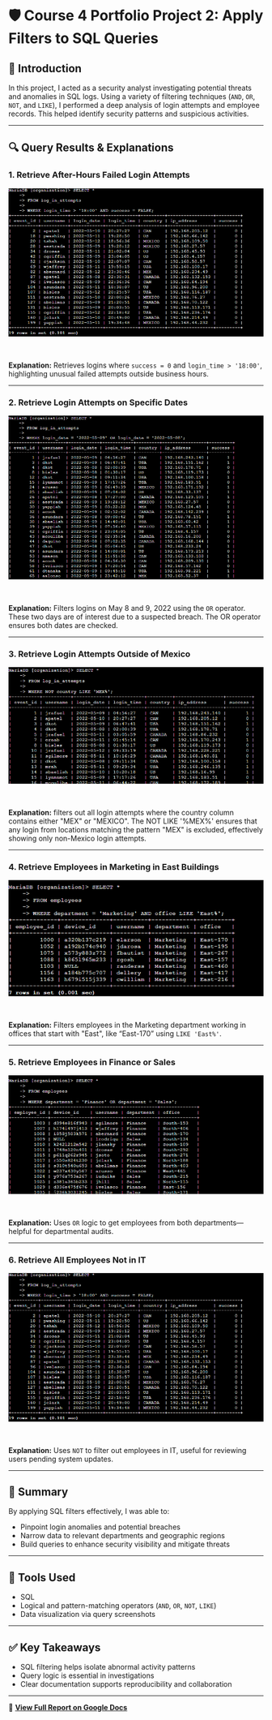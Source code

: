 # 🛡️ Course 4 Portfolio Project 2: Apply Filters to SQL Queries

## 📘 Introduction

In this project, I acted as a security analyst investigating potential threats and anomalies in SQL logs. Using a variety of filtering techniques (`AND`, `OR`, `NOT`, and `LIKE`), I performed a deep analysis of login attempts and employee records. This helped identify security patterns and suspicious activities.

---

## 🔍 Query Results & Explanations

### 1. Retrieve After-Hours Failed Login Attempts

![Query Screenshot: After-Hours Failed Logins](Portfolio_project_2_screenshots/1.png)

<br>

**Explanation:** Retrieves logins where `success = 0` and `login_time > '18:00'`, highlighting unusual failed attempts outside business hours.

---

### 2. Retrieve Login Attempts on Specific Dates

![Query Screenshot: Specific Dates](Portfolio_project_2_screenshots/2.png)  

<br>

**Explanation:** Filters logins on May 8 and 9, 2022 using the `OR` operator. These two days are of interest due to a suspected breach. The OR operator ensures both dates are checked.

---

### 3. Retrieve Login Attempts Outside of Mexico

![Query Screenshot: Not Mexico](Portfolio_project_2_screenshots/3.png)

<br>

**Explanation:** filters out all login attempts where the country column contains either "MEX" or "MEXICO". The NOT LIKE '%MEX%' ensures that any login from locations matching the pattern "MEX" is excluded, effectively showing only non-Mexico login attempts.

---

### 4. Retrieve Employees in Marketing in East Buildings

![Query Screenshot: Marketing East](Portfolio_project_2_screenshots/4.png)

<br>

**Explanation:** Filters employees in the Marketing department working in offices that start with "East", like “East-170” using `LIKE 'East%'`.

---

### 5. Retrieve Employees in Finance or Sales

![Query Screenshot: Finance or Sales](Portfolio_project_2_screenshots/5.png)

<br>

**Explanation:** Uses `OR` logic to get employees from both departments—helpful for departmental audits.

---

### 6. Retrieve All Employees Not in IT

![Query Screenshot: Not IT](Portfolio_project_2_screenshots/1.png)

<br>

**Explanation:** Uses `NOT` to filter out employees in IT, useful for reviewing users pending system updates.

---

## 🧠 Summary

By applying SQL filters effectively, I was able to:

- Pinpoint login anomalies and potential breaches
- Narrow data to relevant departments and geographic regions
- Build queries to enhance security visibility and mitigate threats

---

## 📌 Tools Used

- SQL
- Logical and pattern-matching operators (`AND`, `OR`, `NOT`, `LIKE`)
- Data visualization via query screenshots

---

## ✅ Key Takeaways

- SQL filtering helps isolate abnormal activity patterns
- Query logic is essential in investigations
- Clear documentation supports reproducibility and collaboration

---

📄 **[View Full Report on Google Docs](https://docs.google.com/document/d/19Y4DLTpkRkJYTS0kbEXYXVIxWnRjtFFgU7K1U2bAQyo/edit?usp=sharing)**
